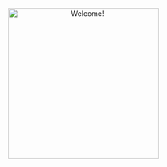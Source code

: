 <div align="center" width="50">

<img src="https://s9.gifyu.com/images/61286962508bc381496070.gif" alt="Welcome!" width="300"/>

</div>
